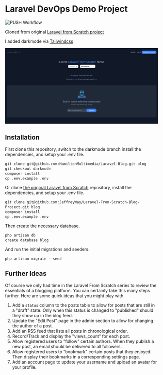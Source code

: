 # Laravel DevOps Demo Project

![PUSH Workflow](https://github.com/HamiltonMultimedia/Laravel-Blog/actions/workflows/push_workflow.yml/badge.svg)

Cloned from original [Laravel from Scratch project](http://laravelfromscratch.com)

I added darkmode via [Tailwindcss](https://tailwindcss.com/)

![Added Darkmode](public/images/screen-shot.png)

## Installation

First clone this repository, switch to the darkmode branch install the dependencies, and setup your .env file.

```
git clone git@github.com:HamiltonMultimedia/Laravel-Blog.git blog
git checkout darkmode
composer install
cp .env.example .env
```

Or clone [the original Laravel from Scratch](http://laravelfromscratch.com) repository, install the dependencies, and setup your .env file.

```
git clone git@github.com:JeffreyWay/Laravel-From-Scratch-Blog-Project.git blog
composer install
cp .env.example .env
```

Then create the necessary database.

```
php artisan db
create database blog
```

And run the initial migrations and seeders.

```
php artisan migrate --seed
```

## Further Ideas

Of course we only had time in the Laravel From Scratch series to review the essentials of a blogging platform. You can certainly take this many 
steps further. Here are some quick ideas that you might play with.

1. Add a `status` column to the posts table to allow for posts that are still in a "draft" state. Only when this status is changed to "published" should they show up in the blog feed. 
2. Update the "Edit Post" page in the admin section to allow for changing the author of a post.
3. Add an RSS feed that lists all posts in chronological order.
4. Record/Track and display the "views_count" for each post.
5. Allow registered users to "follow" certain authors. When they publish a new post, an email should be delivered to all followers.
6. Allow registered users to "bookmark" certain posts that they enjoyed. Then display their bookmarks in a corresponding settings page.
7. Add an account page to update your username and upload an avatar for your profile.
